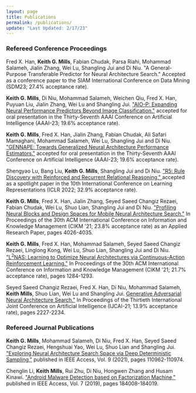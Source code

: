 ```yaml
---
layout: page
title: Publications
permalink: /publications/
update: "Last Updated: 2/17/23"
---
```


### Refereed Conference Proceedings
Fred X. Han, **Keith G. Mills**, Fabian Chudak, Parsa Riahi, Mohammad Salameh, Jialin Zhang, Wei Lu, Shangling Jui and Di Niu. "A General-Purpose Transferable Predictor for Neural Architecture Search." Accepted as a conference paper to the SIAM International Conference on Data Mining (SDM23; 27.4% acceptance rate).

**Keith G. Mills**, Di Niu, Mohammad Salameh, Weichen Qiu, Fred X. Han, Puyuan Liu, Jialin Zhang, Wei Lu and Shangling Jui. <a href="https://arxiv.org/pdf/2211.17228.pdf"> "AIO-P: Expanding Neural Performance Predictors Beyond Image Classification."</a> accepted for oral presentation in the Thirty-Seventh AAAI Conference on Artificial Intelligence (AAAI-23; 19.6% acceptance rate).

**Keith G. Mills**, Fred X. Han, Jialin Zhang, Fabian Chudak, Ali Safari Mamaghani, Mohammad Salameh, Wei Lu, Shangling Jui and Di Niu. <a href="https://arxiv.org/pdf/2211.17226.pdf"> "GENNAPE: Towards Generalized Neural Architecture Performance Estimators."</a> accepted for oral presentation in the Thirty-Seventh AAAI Conference on Artificial Intelligence (AAAI-23; 19.6% acceptance rate).

Shengyao Lu, Bang Liu, **Keith G. Mills**, Shangling Jui and Di Niu. <a href="https://arxiv.org/pdf/2205.06454.pdf"> "R5: Rule Discovery with Reinforced and Recurrent Relational Reasoning," </a> accepted as a spotlight paper in the 10th International Conference on Learning Representations (ICLR 2022; 32.9% acceptance rate).

**Keith G. Mills**, Fred X. Han, Jialin Zhang, Seyed Saeed Changiz Rezaei, Fabian Chudak, Wei Lu, Shuo Lian, Shangling Jui and Di Niu. <a href="https://arxiv.org/pdf/2109.12426.pdf"> "Profiling Neural Blocks and Design Spaces for Mobile Neural Architecture Search."</a> In Proceedings of the 30th ACM International Conference on Information and Knowledge Management (CIKM '21; 23.8% acceptance rate) as an Applied Research Paper, pages 4026-4035.

**Keith G. Mills**, Fred X. Han, Mohammad Salameh, Seyed Saeed Changiz Rezaei, Linglong Kong, Wei Lu, Shuo Lian, Shangling Jui and Di Niu. <a href="https://arxiv.org/pdf/2109.12425.pdf"> "L<sup>2</sup>NAS: Learning to Optimize Neural Architectures via Continuous-Action Reinforcement Learning."</a> In Proceedings of the 30th ACM International Conference on Information and Knowledge Management (CIKM '21; 21.7% acceptance rate), pages 1284-1293.

Seyed Saeed Changiz Rezaei, Fred X. Han, Di Niu, Mohammad Salameh, **Keith Mills**, Shuo Lian, Wei Lu and Shangling Jui. <a href="https://www.ijcai.org/proceedings/2021/0307.pdf">Generative Adversarial Neural Architecture Search."</a> In Proceedings of the Thirtieth International Joint Conference on Artificial Intelligence (IJCAI-21; 13.9% acceptance rate), pages 2227-2234.

### Refereed Journal Publications
**Keith G. Mills**, Mohammad Salameh, Di Niu, Fred X. Han, Seyed Saeed Changiz Rezaei, Hengshuai Yao, Wei Lu, Shuo Lian and Shangling Jui. <a href="https://ieeexplore.ieee.org/document/9503404">"Exploring Neural Architecture Search Space via Deep Deterministic Sampling,"</a> published in IEEE Access, Vol. 9 (2021), pages 110962-110974.

Chenglin Li, **Keith Mills**, Rui Zhu, Di Niu, Hongwen Zhang and Husam Kinawi. <a href=" https://ieeexplore.ieee.org/document/8931539">"Android Malware Detection based on Factorization Machine,"</a> published in IEEE Access, Vol. 7 (2019), pages 184008-184019.
